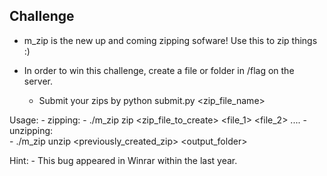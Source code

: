## Challenge 
- m_zip is the new up and coming zipping sofware! Use this to zip things :) 

- In order to win this challenge, create a file or folder in /flag on the server. 
	- Submit your zips by python submit.py <IP> <zip_file_name>

Usage: 
	- zipping: 
		- ./m_zip zip <zip_file_to_create> <file_1> <file_2> .... 
	- unzipping: 	
		- ./m_zip unzip <previously_created_zip> <output_folder>
		
Hint: 
	- This bug appeared in Winrar within the last year. 

